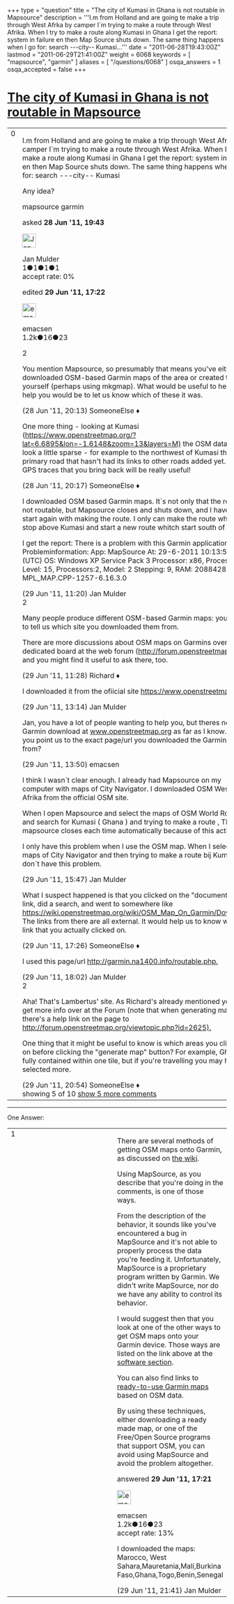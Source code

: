 +++
type = "question"
title = "The city of Kumasi in Ghana is not routable in Mapsource"
description = '''I.m from Holland and are going te make a trip through West Afrka by camper I`m trying to make a route through West Afrika. When I try to make a route along Kumasi in Ghana I get the report: system in failure en then Map Source shuts down. The same thing happens when I go for: search ---city-- Kumasi...'''
date = "2011-06-28T19:43:00Z"
lastmod = "2011-06-29T21:41:00Z"
weight = 6068
keywords = [ "mapsource", "garmin" ]
aliases = [ "/questions/6068" ]
osqa_answers = 1
osqa_accepted = false
+++

<div class="headNormal">

# [The city of Kumasi in Ghana is not routable in Mapsource](/questions/6068/the-city-of-kumasi-in-ghana-is-not-routable-in-mapsource)

</div>

<div id="main-body">

<div id="askform">

<table id="question-table" style="width:100%;">
<colgroup>
<col style="width: 50%" />
<col style="width: 50%" />
</colgroup>
<tbody>
<tr>
<td style="width: 30px; vertical-align: top"><div class="vote-buttons">
<span id="post-6068-upvote" class="ajax-command post-vote up" rel="nofollow" title="I like this post (click again to cancel)"> </span>
<div id="post-6068-score" class="post-score" title="current number of votes">
0
</div>
<span id="post-6068-downvote" class="ajax-command post-vote down" rel="nofollow" title="I dont like this post (click again to cancel)"> </span> <span id="favorite-mark" class="ajax-command favorite-mark" rel="nofollow" title="mark/unmark this question as favorite (click again to cancel)"> </span>
<div id="favorite-count" class="favorite-count">
&#10;</div>
</div></td>
<td><div id="item-right">
<div class="question-body">
<p>I.m from Holland and are going te make a trip through West Afrka by camper I`m trying to make a route through West Afrika. When I try to make a route along Kumasi in Ghana I get the report: system in failure en then Map Source shuts down. The same thing happens when I go for: search ---city-- Kumasi</p>
<p>Any idea?</p>
</div>
<div id="question-tags" class="tags-container tags">
<span class="post-tag tag-link-mapsource" rel="tag" title="see questions tagged &#39;mapsource&#39;">mapsource</span> <span class="post-tag tag-link-garmin" rel="tag" title="see questions tagged &#39;garmin&#39;">garmin</span>
</div>
<div id="question-controls" class="post-controls">
&#10;</div>
<div class="post-update-info-container">
<div class="post-update-info post-update-info-user">
<p>asked <strong>28 Jun '11, 19:43</strong></p>
<img src="https://secure.gravatar.com/avatar/40ac7807c03f0cac966b783382781c48?s=32&amp;d=identicon&amp;r=g" class="gravatar" width="32" height="32" alt="Jan%20Mulder&#39;s gravatar image" />
<p><span>Jan Mulder</span><br />
<span class="score" title="1 reputation points">1</span><span title="1 badges"><span class="badge1">●</span><span class="badgecount">1</span></span><span title="1 badges"><span class="silver">●</span><span class="badgecount">1</span></span><span title="1 badges"><span class="bronze">●</span><span class="badgecount">1</span></span><br />
<span class="accept_rate" title="Rate of the user&#39;s accepted answers">accept rate:</span> <span title="Jan Mulder has no accepted answers">0%</span></p>
</div>
<div class="post-update-info post-update-info-edited">
<p><span> edited <strong>29 Jun '11, 17:22</strong> </span></p>
<img src="https://secure.gravatar.com/avatar/5f2082b86cc50d63c05f33f55166df2d?s=32&amp;d=identicon&amp;r=g" class="gravatar" width="32" height="32" alt="emacsen&#39;s gravatar image" />
<p><span>emacsen</span><br />
<span class="score" title="1191 reputation points"><span>1.2k</span></span><span title="16 badges"><span class="silver">●</span><span class="badgecount">16</span></span><span title="23 badges"><span class="bronze">●</span><span class="badgecount">23</span></span></p>
</div>
</div>
<div id="comments-container-6068" class="comments-container">
<span id="6069"></span>
<div id="comment-6069" class="comment">
<div id="post-6069-score" class="comment-score">
2
</div>
<div class="comment-text">
<p>You mention Mapsource, so presumably that means you've either downloaded OSM-based Garmin maps of the area or created them yourself (perhaps using mkgmap). What would be useful to help us to help you would be to let us know which of these it was.</p>
</div>
<div id="comment-6069-info" class="comment-info">
<span class="comment-age">(28 Jun '11, 20:13)</span> <span class="comment-user userinfo">SomeoneElse ♦</span>
</div>
</div>
<span id="6070"></span>
<div id="comment-6070" class="comment">
<div id="post-6070-score" class="comment-score">
&#10;</div>
<div class="comment-text">
<p>One more thing - looking at Kumasi (<a href="https://www.openstreetmap.org/?lat=6.6895&amp;lon=-1.6148&amp;zoom=13&amp;layers=M)">https://www.openstreetmap.org/?lat=6.6895&amp;lon=-1.6148&amp;zoom=13&amp;layers=M)</a> the OSM data does look a little sparse - for example to the northwest of Kumasi there's a primary road that hasn't had its links to other roads added yet. Any GPS traces that you bring back will be really useful!</p>
</div>
<div id="comment-6070-info" class="comment-info">
<span class="comment-age">(28 Jun '11, 20:17)</span> <span class="comment-user userinfo">SomeoneElse ♦</span>
</div>
</div>
<span id="6083"></span>
<div id="comment-6083" class="comment">
<div id="post-6083-score" class="comment-score">
&#10;</div>
<div class="comment-text">
<p>I downloaded OSM based Garmin maps. It`s not only that the road is not routable, but Mapsource closes and shuts down, and I have to start again with making the route. I only can make the route when I stop above Kumasi and start a new route whitch start south of Kumasi</p>
<p>I get the report: There is a problem with this Garmin application. Probleminformation: App: MapSource At: 29-6-2011 10:13:56 (UTC) OS: Windows XP Service Pack 3 Processor: x86, Processor Level: 15, Processors:2, Model: 2 Stepping: 9, RAM: 2088428 MPL_MAP.CPP-1257-6.16.3.0</p>
</div>
<div id="comment-6083-info" class="comment-info">
<span class="comment-age">(29 Jun '11, 11:20)</span> <span class="comment-user userinfo">Jan Mulder</span>
</div>
</div>
<span id="6084"></span>
<div id="comment-6084" class="comment">
<div id="post-6084-score" class="comment-score">
2
</div>
<div class="comment-text">
<p>Many people produce different OSM-based Garmin maps: you'll have to tell us which site you downloaded them from.</p>
<p>There are more discussions about OSM maps on Garmins over on the dedicated board at the web forum (<a href="http://forum.openstreetmap.org/)">http://forum.openstreetmap.org/)</a> and you might find it useful to ask there, too.</p>
</div>
<div id="comment-6084-info" class="comment-info">
<span class="comment-age">(29 Jun '11, 11:28)</span> <span class="comment-user userinfo">Richard ♦</span>
</div>
</div>
<span id="6087"></span>
<div id="comment-6087" class="comment not_top_scorer">
<div id="post-6087-score" class="comment-score">
&#10;</div>
<div class="comment-text">
<p>I downloaded it from the ofiicial site <a href="https://www.openstreetmap.org/">https://www.openstreetmap.org/</a></p>
</div>
<div id="comment-6087-info" class="comment-info">
<span class="comment-age">(29 Jun '11, 13:14)</span> <span class="comment-user userinfo">Jan Mulder</span>
</div>
</div>
<span id="6088"></span>
<div id="comment-6088" class="comment not_top_scorer">
<div id="post-6088-score" class="comment-score">
&#10;</div>
<div class="comment-text">
<p>Jan, you have a lot of people wanting to help you, but theres no Garmin download at <a href="http://www.openstreetmap.org">www.openstreetmap.org</a> as far as I know. Can you point us to the exact page/url you downloaded the Garmin maps from?</p>
</div>
<div id="comment-6088-info" class="comment-info">
<span class="comment-age">(29 Jun '11, 13:50)</span> <span class="comment-user userinfo">emacsen</span>
</div>
</div>
<span id="6089"></span>
<div id="comment-6089" class="comment not_top_scorer">
<div id="post-6089-score" class="comment-score">
&#10;</div>
<div class="comment-text">
<p>I think I wasn`t clear enough. I already had Mapsource on my computer with maps of City Navigator. I downloaded OSM West Afrika from the official OSM site.</p>
<p>When I open Mapsource and select the maps of OSM World Routable and search for Kumasi ( Ghana ) and trying to make a route , THEN mapsource closes each time automatically because of this action.</p>
<p>I only have this problem when I use the OSM map. When I select the maps of City Navigator and then trying to make a route bij Kumasi I don`t have this problem.</p>
</div>
<div id="comment-6089-info" class="comment-info">
<span class="comment-age">(29 Jun '11, 15:47)</span> <span class="comment-user userinfo">Jan Mulder</span>
</div>
</div>
<span id="6092"></span>
<div id="comment-6092" class="comment not_top_scorer">
<div id="post-6092-score" class="comment-score">
&#10;</div>
<div class="comment-text">
<p>What I suspect happened is that you clicked on the "documentation" link, did a search, and went to somewhere like <a href="https://wiki.openstreetmap.org/wiki/OSM_Map_On_Garmin/Download.">https://wiki.openstreetmap.org/wiki/OSM_Map_On_Garmin/Download.</a> The links from there are all external. It would help us to know which link that you actually clicked on.</p>
</div>
<div id="comment-6092-info" class="comment-info">
<span class="comment-age">(29 Jun '11, 17:26)</span> <span class="comment-user userinfo">SomeoneElse ♦</span>
</div>
</div>
<span id="6093"></span>
<div id="comment-6093" class="comment not_top_scorer">
<div id="post-6093-score" class="comment-score">
&#10;</div>
<div class="comment-text">
<p>I used this page/url <a href="http://garmin.na1400.info/routable.php.">http://garmin.na1400.info/routable.php.</a></p>
</div>
<div id="comment-6093-info" class="comment-info">
<span class="comment-age">(29 Jun '11, 18:02)</span> <span class="comment-user userinfo">Jan Mulder</span>
</div>
</div>
<span id="6094"></span>
<div id="comment-6094" class="comment">
<div id="post-6094-score" class="comment-score">
2
</div>
<div class="comment-text">
<p>Aha! That's Lambertus' site. As Richard's already mentioned you'll get more info over at the Forum (note that when generating maps there's a help link on the page to <a href="http://forum.openstreetmap.org/viewtopic.php?id=2625).">http://forum.openstreetmap.org/viewtopic.php?id=2625).</a></p>
<p>One thing that it might be useful to know is which areas you clicked on before clicking the "generate map" button? For example, Ghana's fully contained within one tile, but if you're travelling you may have selected more.</p>
</div>
<div id="comment-6094-info" class="comment-info">
<span class="comment-age">(29 Jun '11, 20:54)</span> <span class="comment-user userinfo">SomeoneElse ♦</span>
</div>
</div>
</div>
<div id="comment-tools-6068" class="comment-tools">
<span class="comments-showing"> showing 5 of 10 </span> <a href="#" class="show-all-comments-link">show 5 more comments</a>
</div>
<div class="clear">
&#10;</div>
<div id="comment-6068-form-container" class="comment-form-container">
&#10;</div>
<div class="clear">
&#10;</div>
</div></td>
</tr>
</tbody>
</table>

------------------------------------------------------------------------

<div class="tabBar">

<span id="sort-top"></span>

<div class="headQuestions">

One Answer:

</div>

</div>

<span id="6091"></span>

<div id="answer-container-6091" class="answer">

<table style="width:100%;">
<colgroup>
<col style="width: 50%" />
<col style="width: 50%" />
</colgroup>
<tbody>
<tr>
<td style="width: 30px; vertical-align: top"><div class="vote-buttons">
<span id="post-6091-upvote" class="ajax-command post-vote up" rel="nofollow" title="I like this post (click again to cancel)"> </span>
<div id="post-6091-score" class="post-score" title="current number of votes">
1
</div>
<span id="post-6091-downvote" class="ajax-command post-vote down" rel="nofollow" title="I dont like this post (click again to cancel)"> </span>
</div></td>
<td><div class="item-right">
<div class="answer-body">
<p>There are several methods of getting OSM maps onto Garmin, as discussed on <a href="https://wiki.openstreetmap.org/wiki/OSM_Map_On_Garmin">the wiki</a>.</p>
<p>Using MapSource, as you describe that you're doing in the comments, is one of those ways.</p>
<p>From the description of the behavior, it sounds like you've encountered a bug in MapSource and it's not able to properly process the data you're feeding it. Unfortunately, MapSource is a proprietary program written by Garmin. We didn't write MapSource, nor do we have any ability to control its behavior.</p>
<p>I would suggest then that you look at one of the other ways to get OSM maps onto your Garmin device. Those ways are listed on the link above at the <a href="https://wiki.openstreetmap.org/wiki/OSM_Map_On_Garmin#Software">software section</a>.</p>
<p>You can also find links to <a href="https://wiki.openstreetmap.org/wiki/OSM_Map_On_Garmin/Download">ready-to-use Garmin maps</a> based on OSM data.</p>
<p>By using these techniques, either downloading a ready made map, or one of the Free/Open Source programs that support OSM, you can avoid using MapSource and avoid the problem altogether.</p>
</div>
<div class="answer-controls post-controls">
&#10;</div>
<div class="post-update-info-container">
<div class="post-update-info post-update-info-user">
<p>answered <strong>29 Jun '11, 17:21</strong></p>
<img src="https://secure.gravatar.com/avatar/5f2082b86cc50d63c05f33f55166df2d?s=32&amp;d=identicon&amp;r=g" class="gravatar" width="32" height="32" alt="emacsen&#39;s gravatar image" />
<p><span>emacsen</span><br />
<span class="score" title="1191 reputation points"><span>1.2k</span></span><span title="16 badges"><span class="silver">●</span><span class="badgecount">16</span></span><span title="23 badges"><span class="bronze">●</span><span class="badgecount">23</span></span><br />
<span class="accept_rate" title="Rate of the user&#39;s accepted answers">accept rate:</span> <span title="emacsen has 4 accepted answers">13%</span></p>
</div>
</div>
<div id="comments-container-6091" class="comments-container">
<span id="6095"></span>
<div id="comment-6095" class="comment">
<div id="post-6095-score" class="comment-score">
&#10;</div>
<div class="comment-text">
<p>I downloaded the maps: Marocco, West Sahara,Mauretania,Mali,Burkina Faso,Ghana,Togo,Benin,Senegal</p>
</div>
<div id="comment-6095-info" class="comment-info">
<span class="comment-age">(29 Jun '11, 21:41)</span> <span class="comment-user userinfo">Jan Mulder</span>
</div>
</div>
</div>
<div id="comment-tools-6091" class="comment-tools">
&#10;</div>
<div class="clear">
&#10;</div>
<div id="comment-6091-form-container" class="comment-form-container">
&#10;</div>
<div class="clear">
&#10;</div>
</div></td>
</tr>
</tbody>
</table>

</div>

<div class="paginator-container-left">

</div>

</div>

</div>

